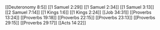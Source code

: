 [[Deuteronomy 8:5]]
[[1 Samuel 2:29]]
[[1 Samuel 2:34]]
[[1 Samuel 3:13]]
[[2 Samuel 7:14]]
[[1 Kings 1:6]]
[[1 Kings 2:24]]
[[Job 34:31]]
[[Proverbs 13:24]]
[[Proverbs 19:18]]
[[Proverbs 22:15]]
[[Proverbs 23:13]]
[[Proverbs 29:15]]
[[Proverbs 29:17]]
[[Acts 14:22]]
